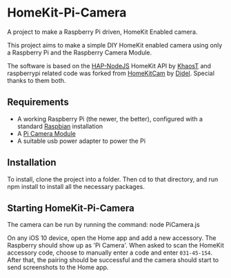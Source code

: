 # HomeKit-Pi-Camera
A project to make a Raspberry Pi driven, HomeKit Enabled camera.

This project aims to make a simple DIY HomeKit enabled camera using only a Raspberry Pi and the Raspberry Camera Module.

The software is based on the [HAP-NodeJS](https://github.com/KhaosT/HAP-NodeJS) HomeKit API by [KhaosT](https://github.com/KhaosT) and raspberrypi related code was forked from [HomeKitCam](https://github.com/Didel/HomeKitCam) by [Didel](https://github.com/Didel). Special thanks to them both.

## Requirements
- A working Raspberry Pi (the newer, the better), configured with a standard [Raspbian](https://www.raspberrypi.org/downloads/raspbian/) installation
- A [Pi Camera Module](https://www.raspberrypi.org/products/camera-module-v2/)
- A suitable usb power adapter to power the Pi

## Installation
To install, clone the project into a folder. Then cd to that directory, and run npm install to install all the necessary packages.

## Starting HomeKit-Pi-Camera
The camera can be run by running the command: node PiCamera.js 

On any iOS 10 device, open the Home app and add a new accessory. The Raspberry should show up as 'Pi Camera'. When asked to scan the HomeKit accessory code, choose to manually enter a code and enter `031-45-154`. After that, the pairing should be successful and the camera should start to send screenshots to the Home app.
